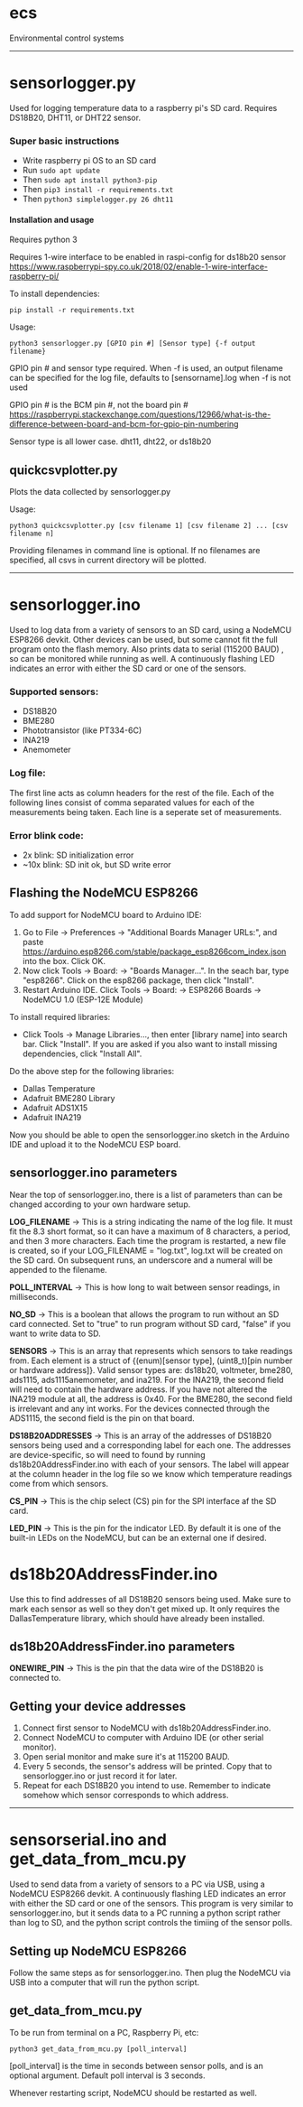 # ecs
Environmental control systems

---

# sensorlogger.py
Used for logging temperature data to a raspberry pi's SD card. Requires DS18B20, DHT11, or DHT22 sensor.
### Super basic instructions

- Write raspberry pi OS to an SD card
- Run `sudo apt update`
- Then `sudo apt install python3-pip`
- Then `pip3 install -r requirements.txt`
- Then `python3 simplelogger.py 26 dht11`

#### Installation and usage
Requires python 3

Requires 1-wire interface to be enabled in raspi-config for ds18b20 sensor https://www.raspberrypi-spy.co.uk/2018/02/enable-1-wire-interface-raspberry-pi/

To install dependencies:

`pip install -r requirements.txt`
  
Usage:

`python3 sensorlogger.py [GPIO pin #] [Sensor type] {-f output filename}`

GPIO pin # and sensor type required. When -f is used, an output filename can be specified for the log file, defaults to [sensorname].log when -f is not used

GPIO pin # is the BCM pin #, not the board pin # https://raspberrypi.stackexchange.com/questions/12966/what-is-the-difference-between-board-and-bcm-for-gpio-pin-numbering

Sensor type is all lower case. dht11, dht22, or ds18b20

## quickcsvplotter.py
Plots the data collected by sensorlogger.py

Usage:

`python3 quickcsvplotter.py [csv filename 1] [csv filename 2] ... [csv filename n]`

Providing filenames in command line is optional. If no filenames are specified, all csvs in current directory will be plotted.

---

# sensorlogger.ino
Used to log data from a variety of sensors to an SD card, using a  NodeMCU ESP8266 devkit. Other devices can be used, but some cannot fit the full program onto the flash memory. Also prints data to serial (115200 BAUD) , so can be monitored while running as well. A continuously flashing LED indicates an error with either the SD card or one of the sensors.

### Supported sensors:
- DS18B20
- BME280
- Phototransistor (like PT334-6C)
- INA219
- Anemometer

### Log file:
The first line acts as column headers for the rest of the file. Each of the following lines consist of comma separated values for each of the measurements being taken. Each line is a seperate set of measurements.

### Error blink code:
- 2x blink: SD initialization error
- ~10x blink: SD init ok, but SD write error

## Flashing the NodeMCU ESP8266
To add support for NodeMCU board to Arduino IDE:

1. Go to File -> Preferences -> "Additional Boards Manager URLs:", and paste https://arduino.esp8266.com/stable/package_esp8266com_index.json into the box. Click OK.
2. Now click Tools -> Board: -> "Boards Manager...". In the seach bar, type "esp8266". Click on the esp8266 package, then click "Install".
3. Restart Arduino IDE. Click Tools -> Board: -> ESP8266 Boards -> NodeMCU 1.0 (ESP-12E Module)

To install required libraries:

- Click Tools -> Manage Libraries..., then enter [library name] into search bar. Click "Install". If you are asked if you also want to install missing dependencies, click "Install All".

Do the above step for the following libraries:
 - Dallas Temperature
 - Adafruit BME280 Library
 - Adafruit ADS1X15
 - Adafruit INA219

 Now you should be able to open the sensorlogger.ino sketch in the Arduino IDE and upload it to the NodeMCU ESP board.

 ## sensorlogger.ino parameters
 Near the top of sensorlogger.ino, there is a list of parameters than can be changed according to your own hardware setup.

 **LOG_FILENAME** -> This is a string indicating the name of the log file. It must fit the 8.3 short format, so it can have a maximum of 8 characters, a period, and then 3 more characters. Each time the program is restarted, a new file is created, so if your LOG_FILENAME = "log.txt", log.txt will be created on the SD card. On subsequent runs, an underscore and a numeral will be appended to the filename.

 **POLL_INTERVAL** -> This is how long to wait between sensor readings, in milliseconds. 

 **NO_SD** -> This is a boolean that allows the program to run without an SD card connected. Set to "true" to run program without SD card, "false" if you want to write data to SD.

 **SENSORS** -> This is an array that represents which sensors to take readings from. Each element is a struct of {(enum)[sensor type], (uint8_t)[pin number or hardware address]}. Valid sensor types are: ds18b20, voltmeter, bme280, ads1115, ads1115anemometer, and ina219. For the INA219, the second field will need to contain the hardware address. If you have not altered the INA219 module at all, the address is 0x40. For the BME280, the second field is irrelevant and any int works. For the devices connected through the ADS1115, the second field is the pin on that board.

 **DS18B20ADDRESSES** -> This is an array of the addresses of DS18B20 sensors being used and a corresponding label for each one. The addresses are device-specific, so will need to found by running ds18b20AddressFinder.ino with each of your sensors. The label will appear at the column header in the log file so we know which temperature readings come from which sensors.

**CS_PIN** -> This is the chip select (CS) pin for the SPI interface af the SD card. 

**LED_PIN** -> This is the pin for the indicator LED. By default it is one of the built-in LEDs on the NodeMCU, but can be an external one if desired.

# ds18b20AddressFinder.ino
Use this to find addresses of all DS18B20 sensors being used. Make sure to mark each sensor as well so they don't get mixed up. It only requires the DallasTemperature library, which should have already been installed.

## ds18b20AddressFinder.ino parameters

**ONEWIRE_PIN** -> This is the pin that the data wire of the DS18B20 is connected to.

## Getting your device addresses
1. Connect first sensor to NodeMCU with ds18b20AddressFinder.ino.
2. Connect NodeMCU to computer with Arduino IDE (or other serial monitor).
3. Open serial monitor and make sure it's at 115200 BAUD.
4. Every 5 seconds, the sensor's address will be printed. Copy that to sensorlogger.ino or just record it for later.
5. Repeat for each DS18B20 you intend to use. Remember to indicate somehow which sensor corresponds to which address.

---

# sensorserial.ino and get_data_from_mcu.py
Used to send data from a variety of sensors to a PC via USB, using a  NodeMCU ESP8266 devkit. A continuously flashing LED indicates an error with either the SD card or one of the sensors. This program is very similar to sensorlogger.ino, but it sends data to a PC running a python script rather than log to SD, and the python script controls the timiing of the sensor polls.

## Setting up NodeMCU ESP8266
Follow the same steps as for sensorlogger.ino. Then plug the NodeMCU via USB into a computer that will run the python script.

## get_data_from_mcu.py
To be run from terminal on a PC, Raspberry Pi, etc:

`python3 get_data_from_mcu.py [poll_interval]`

[poll_interval] is the time in seconds between sensor polls, and is an optional argument. Default poll interval is 3 seconds.

Whenever restarting script, NodeMCU should be restarted as well.
